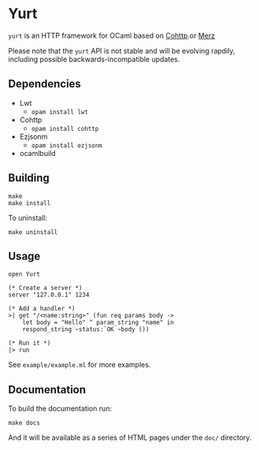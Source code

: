 Yurt
====

`yurt` is an HTTP framework for OCaml based on [Cohttp](https://github.com/mirage/ocaml-cohttp).or [Merz](http://github.com/zshipko/merz)

Please note that the `yurt` API is not stable and will be evolving rapdily, including possible backwards-incompatible updates.

## Dependencies

- Lwt
    - `opam install lwt`
- Cohttp
    - `opam install cohttp`
- Ezjsonm
    - `opam install ezjsonm`
- ocamlbuild

## Building

    make
    make install

To uninstall:

    make uninstall

## Usage

    open Yurt

    (* Create a server *)
    server "127.0.0.1" 1234

    (* Add a handler *)
    >| get "/<name:string>" (fun req params body ->
        let body = "Hello" ^ param_string "name" in
        respond_string ~status:`OK ~body ())

    (* Run it *)
    |> run

See `example/example.ml` for more examples.

## Documentation

To build the documentation run:

    make docs

And it will be available as a series of HTML pages under the `doc/` directory.


